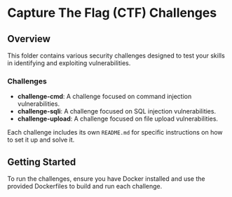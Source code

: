# Capture The Flag (CTF) Challenges

## Overview
This folder contains various security challenges designed to test your skills in identifying and exploiting vulnerabilities.

### Challenges
- **challenge-cmd**: A challenge focused on command injection vulnerabilities.
- **challenge-sqli**: A challenge focused on SQL injection vulnerabilities.
- **challenge-upload**: A challenge focused on file upload vulnerabilities.

Each challenge includes its own `README.md` for specific instructions on how to set it up and solve it.

## Getting Started
To run the challenges, ensure you have Docker installed and use the provided Dockerfiles to build and run each challenge.
